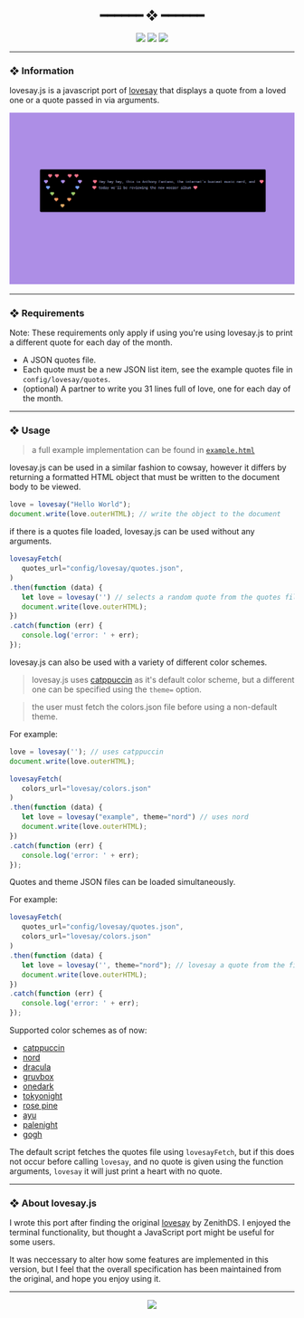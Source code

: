 <h2 align="center"> ━━━━━━  ❖  ━━━━━━ </h2>

<!-- BADGES -->
<div align="center">
   <p></p>
   
   <img src="https://img.shields.io/github/stars/Cutwell/lovesay.js?color=F8BD96&labelColor=302D41&style=for-the-badge">   

   <img src="https://img.shields.io/github/forks/Cutwell/lovesay.js?color=DDB6F2&labelColor=302D41&style=for-the-badge">   

   <img src="https://img.shields.io/github/repo-size/Cutwell/lovesay.js?color=ABE9B3&labelColor=302D41&style=for-the-badge">
   
   <br>
</div>

<p/>

---

### ❖ Information 

  lovesay.js is a javascript port of [lovesay](https://github.com/ZenithDS/lovesay) that displays a quote from a loved one or a quote passed in via arguments. 

  <img src="assets/lovesay.gif" alt="lovesay.js gif">

---

### ❖ Requirements

Note: These requirements only apply if using you're using lovesay.js to print a different quote for each day of the month.  

- A JSON quotes file.
- Each quote must be a new JSON list item, see the example quotes file in `config/lovesay/quotes`.
- (optional) A partner to write you 31 lines full of love, one for each day of the month.

---

### ❖ Usage 

> a full example implementation can be found in [`example.html`](https://cutwell.github.io/lovesay.js/example)

lovesay.js can be used in a similar fashion to cowsay, however it differs by returning a formatted HTML object that must be written to the document body to be viewed.

```javascript
love = lovesay("Hello World");
document.write(love.outerHTML); // write the object to the document
```

if there is a quotes file loaded, lovesay.js can be used without any arguments.

```javascript
lovesayFetch(
   quotes_url="config/lovesay/quotes.json", 
)
.then(function (data) {
   let love = lovesay('') // selects a random quote from the quotes file
   document.write(love.outerHTML);
})
.catch(function (err) {
   console.log('error: ' + err);
});
```

lovesay.js can also be used with a variety of different color schemes.

> lovesay.js uses [catppuccin](https://github.com/catppuccin) as it's default color scheme, but a different one can be specified using the `theme=` option. 

> the user must fetch the colors.json file before using a non-default theme.

For example:
```javascript
love = lovesay(''); // uses catppuccin
document.write(love.outerHTML);
```
  
```javascript
lovesayFetch(
   colors_url="lovesay/colors.json"
)
.then(function (data) {
   let love = lovesay("example", theme="nord") // uses nord 
   document.write(love.outerHTML);
})
.catch(function (err) {
   console.log('error: ' + err);
});
```

Quotes and theme JSON files can be loaded simultaneously.

For example:
```javascript
lovesayFetch(
   quotes_url="config/lovesay/quotes.json", 
   colors_url="lovesay/colors.json"
)
.then(function (data) {
   let love = lovesay('', theme="nord"); // lovesay a quote from the file, using a non-default theme
   document.write(love.outerHTML);
})
.catch(function (err) {
   console.log('error: ' + err);
});
```

Supported color schemes as of now: 
- [catppuccin](https://github.com/catppuccin)
- [nord](https://github.com/arcticicestudio/nord)
- [dracula](https://github.com/dracula/dracula-theme)
- [gruvbox](https://github.com/morhetz/gruvbox)
- [onedark](https://github.com/joshdick/onedark.vim)
- [tokyonight](https://github.com/folke/tokyonight.nvim)
- [rose pine](https://rosepinetheme.com/)
- [ayu](https://github.com/ayu-theme)
- [palenight](https://github.com/drewtempelmeyer/palenight.vim)
- [gogh](https://github.com/Mayccoll/Gogh)

The default script fetches the quotes file using `lovesayFetch`, but if this does not occur before calling `lovesay`, and no quote is given using the function arguments, `lovesay` it will just print a heart with no quote.

---

### ❖ About lovesay.js

I wrote this port after finding the original [lovesay](https://github.com/ZenithDS/lovesay) by ZenithDS. I enjoyed the terminal functionality, but thought a JavaScript port might be useful for some users.

It was neccessary to alter how some features are implemented in this version, but I feel that the overall specification has been maintained from the original, and hope you enjoy using it.

---

<div align="center">

   <img src="https://img.shields.io/static/v1.svg?label=License&message=MIT&color=F5E0DC&labelColor=302D41&style=for-the-badge">

</div>
